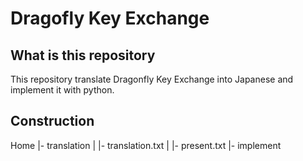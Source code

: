 # Dragofly Key Exchange

## What is this repository
This repository translate Dragonfly Key Exchange into Japanese and implement it with python.

## Construction

Home
|- translation
|  |- translation.txt
|  |- present.txt
|- implement